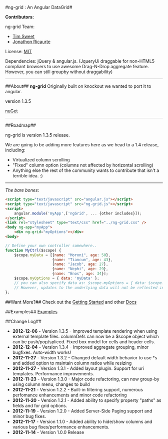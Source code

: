 #ng-grid : An Angular DataGrid#

__Contributors:__

ng-grid Team:
* [Tim Sweet](http://ornerydevelopment.blogspot.com/)
* [Jonathon Ricaurte](https://github.com/xcrico)
 
License: [MIT](http://www.opensource.org/licenses/mit-license.php)

Dependencies: jQuery & angular.js. (JqueryUi draggable for non-HTML5 compliant browsers to use awesome Drag-N-Drop aggregate feature. However, you can still groupby without draggability)
***
##About##
__ng-grid__ Originally built on knockout we wanted to port it to angular.

version 1.3.5

[nuGet](https://nuget.org/packages/ng-grid)

***
##Roadmap##

ng-grid is version 1.3.5 release.

We are going to be adding more features here as we head to a 1.4 release, including:

* Virtualized column scrolling
* "Fixed" column option (columns not affected by horizontal scrolling)
* Anything else the rest of the community wants to contribute that isn't a terrible idea. :)

***
_The bare bones_:

```html
<script type="text/javascript" src="angular.js"></script>
<script type="text/javascript" src="ng-grid.js"></script>
<script>
    angular.module('myApp',['ngGrid', ... {other includes}]);
</script>
<link rel="stylesheet" type="text/css" href="../ng-grid.css" /> 
<body ng-app="myApp">
    <div ng-grid="myOptions"></div>
<body>
```
```javascript
// Define your own controller somewhere..
function MyCtrl($scope) {
	$scope.myData = [{name: "Moroni", age: 50},
                     {name: "Tiancum", age: 43},
                     {name: "Jacob", age: 27},
                     {name: "Nephi", age: 29},
                     {name: "Enos", age: 34}];
	$scope.myOptions = { data: 'myData' };
	// you can also specify data as: $scope.myOptions = { data: $scope.myData }. 
	// However, updates to the underlying data will not be reflected in the grid
};

```

##Want More?##
Check out the [Getting Started](https://github.com/angular-ui/ng-grid/wiki/Getting-started) and other [Docs](https://github.com/angular-ui/ng-grid/wiki)

##Examples##
[Examples](http://angular-ui.github.com/ng-grid/#/examples)

##Change Log##
* __2012-12-06__ - Version 1.3.5 - Improved template rendering when using external template files. columnDefs can now be a $scope object which can be push/pop/spliced. Fixed box model for cells and header cells.
* __2012-12-04__ - Version 1.3.4 - Improved aggregate grouping, minor bugfixes. Auto-width works!
* __2012-11-27__ - Version 1.3.2 - Changed default width behavior to use *s and added option to maintain column ratios while resizing
* __2012-11-27__ - Version 1.3.1 - Added layout plugin. Support for uri templates. Performance improvements.
* __2012-11-23__ - Version 1.3.0 - Major code refactoring, can now group-by using column menu, changes to build
* __2012-11-21__ - Version 1.2.2 - Built-in filtering support, numerous perfomance enhancements and minor code refactoring
* __2012-11-20__ - Version 1.2.1 - Added ability to specify property "paths" as fields and for grid options.
* __2012-11-19__ - Version 1.2.0 - Added Server-Side Paging support and minor bug fixes.
* __2012-11-17__ - Version 1.1.0 - Added ability to hide/show columns and various bug fixes/performance enhancements.
* __2012-11-14__ - Version 1.0.0 Release